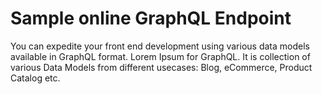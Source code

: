 # Sample online GraphQL Endpoint
You can expedite your front end development using various data models available in GraphQL format. 
Lorem Ipsum for GraphQL. It is collection of various Data Models from different usecases: Blog, eCommerce, Product Catalog etc.

